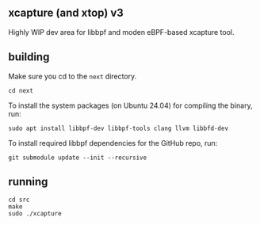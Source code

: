 ## xcapture (and xtop) v3

Highly WIP dev area for libbpf and moden eBPF-based xcapture tool.

## building

Make sure you cd to the `next` directory.

```
cd next
```

To install the system packages (on Ubuntu 24.04) for compiling the binary, run:

```
sudo apt install libbpf-dev libbpf-tools clang llvm libbfd-dev
```

To install required libbpf dependencies for the GitHub repo, run:

```
git submodule update --init --recursive
```

## running

```
cd src
make
sudo ./xcapture
```

